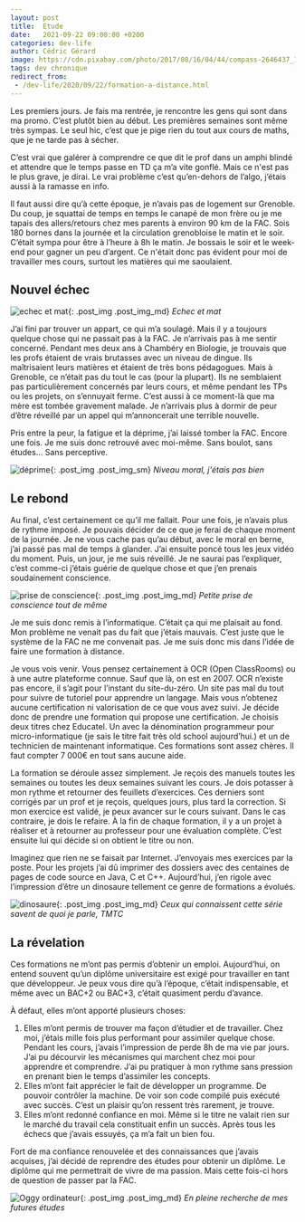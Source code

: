 ```yaml
---
layout: post
title:  Etude
date:   2021-09-22 09:00:00 +0200
categories: dev-life
author: Cédric Gérard
image: https://cdn.pixabay.com/photo/2017/08/16/04/44/compass-2646437_1280.jpg
tags: dev chronique
redirect_from:
 - /dev-life/2020/09/22/formation-a-distance.html
---
```


Les premiers jours. Je fais ma rentrée, je rencontre les gens qui sont dans ma promo. C’est plutôt bien au début. Les premières semaines sont même très sympas. Le seul hic, c’est que je pige rien du tout aux cours de maths, que je ne tarde pas à sécher. 

C’est vrai que galérer à comprendre ce que dit le prof dans un amphi blindé et attendre que le temps passe en TD ça m’a vite gonflé. Mais ce n'est pas le plus grave, je dirai. Le vrai problème c’est qu’en-dehors de l’algo, j’étais aussi à la ramasse en info.

Il faut aussi dire qu’à cette époque, je n’avais pas de logement sur Grenoble. Du coup, je squattai de temps en temps le canapé de mon frère ou je me tapais des allers/retours chez mes parents à environ 90 km de la FAC. Sois 180 bornes dans la journée et la circulation grenobloise le matin et le soir. C’était sympa pour être à l’heure à 8h le matin. Je bossais le soir et le week-end pour gagner un peu d’argent. Ce n'était donc pas évident pour moi de travailler mes cours, surtout les matières qui me saoulaient.


## Nouvel échec


![echec et mat](https://cdn.pixabay.com/photo/2017/03/15/21/16/checkmate-2147538_1280.jpg){: .post_img .post_img_md} *Echec et mat*

J’ai fini par trouver un appart, ce qui m’a soulagé. Mais il y a toujours quelque chose qui ne passait pas à la FAC. Je n’arrivais pas à me sentir concerné. Pendant mes deux ans à Chambéry en Biologie, je trouvais que les profs étaient de vrais brutasses avec un niveau de dingue. Ils maîtrisaient leurs matières et étaient de très bons pédagogues. Mais à Grenoble, ce n’était pas du tout le cas (pour la plupart). Ils ne semblaient pas particulièrement concernés par leurs cours, et même pendant les TPs ou les projets, on s’ennuyait ferme. C’est aussi à ce moment-là que ma mère est tombée gravement malade. Je n’arrivais plus à dormir de peur d’être réveillé par un appel qui m’annoncerait une terrible nouvelle.

Pris entre la peur, la fatigue et la déprime, j’ai laissé tomber la FAC. Encore une fois. Je me suis donc retrouvé avec moi-même. Sans boulot, sans études… Sans perceptive.

![déprime](https://cdn.pixabay.com/photo/2016/03/11/19/08/depression-1250870_1280.jpg){: .post_img .post_img_sm} *Niveau moral, j'étais pas bien*

## Le rebond
 
Au final, c’est certainement ce qu’il me fallait. Pour une fois, je n’avais plus de rythme imposé. Je pouvais décider de ce que je ferai de chaque moment de la journée. Je ne vous cache pas qu’au début, avec le moral en berne, j’ai passé pas mal de temps à glander. J’ai ensuite poncé tous les jeux vidéo du moment. Puis, un jour, je me suis réveillé. Je ne saurai pas l’expliquer, c’est comme-ci j’étais guérie de quelque chose et que j’en prenais soudainement conscience.

![prise de conscience](https://media.giphy.com/media/l49JQygCuUMfdSVbO/giphy.gif?cid=ecf05e471xiujdlyhlxfmd324o6e8ck5pfgpayrg5mxvcqlx&rid=giphy.gif&ct=g){: .post_img .post_img_md} *Petite prise de conscience tout de même*

Je me suis donc remis à l’informatique. C’était ça qui me plaisait au fond. Mon problème ne venait pas du fait que j’étais mauvais. C’est juste que le système de la FAC ne me convenait pas. Je me suis donc mis dans l’idée de faire une formation à distance.

Je vous vois venir. Vous pensez certainement à OCR (Open ClassRooms) ou à une autre plateforme connue. Sauf que là, on est en 2007. OCR n’existe pas encore, il s’agit pour l’instant du site-du-zéro. Un site pas mal du tout pour suivre de tutoriel pour apprendre un langage. Mais vous n’obtenez aucune certification ni valorisation de ce que vous avez suivi. Je décide donc de prendre une formation qui propose une certification. Je choisis deux titres chez Educatel. Un avec la dénomination programmeur pour micro-informatique (je sais le titre fait très old school aujourd’hui.) et un de technicien de maintenant informatique. Ces formations sont assez chères. Il faut compter 7 000€ en tout sans aucune aide. 

La formation se déroule assez simplement. Je reçois des manuels toutes les semaines ou toutes les deux semaines suivant les cours. Je dois potasser à mon rythme et retourner des feuillets d’exercices. Ces derniers sont corrigés par un prof et je reçois, quelques jours, plus tard la correction. Si mon exercice est validé, je peux avancer sur le cours suivant. Dans le cas contraire, je dois le refaire. À la fin de chaque formation, il y a un projet à réaliser et à retourner au professeur pour une évaluation complète. C’est ensuite lui qui décide si on obtient le titre ou non.

Imaginez que rien ne se faisait par Internet. J’envoyais mes exercices par la poste. Pour les projets j’ai dû imprimer des dossiers avec des centaines de pages de code source en Java, C et C++. Aujourd’hui, j’en rigole avec l’impression d’être un dinosaure tellement ce genre de formations a évolués.

![dinosaure](https://media.giphy.com/media/14e5WogBGfN3PO/giphy.gif?cid=ecf05e47l4rmkvgyg72fv39ccs55ro54gipcmq7kui6ti1kh&rid=giphy.gif&ct=g){: .post_img .post_img_md} *Ceux qui connaissent cette série savent de quoi je parle, TMTC*

## La révelation

Ces formations ne m’ont pas permis d’obtenir un emploi. Aujourd’hui, on entend souvent qu’un diplôme universitaire est exigé pour travailler en tant que développeur. Je peux vous dire qu’à l’époque, c’était indispensable, et même avec un BAC+2 ou BAC+3, c’était quasiment perdu d’avance.

À défaut, elles m’ont apporté plusieurs choses:

1.	Elles m’ont permis de trouver ma façon d’étudier et de travailler. Chez moi, j’étais mille fois plus performant pour assimiler quelque chose. Pendant les cours, j’avais l’impression de perde 8h de ma vie par jours. J’ai pu décourvir les mécanismes qui marchent chez moi pour apprendre et comprendre. J’ai pu pratiquer à mon rythme sans pression en prenant bien le temps d’assimiler les concepts.
2.	Elles m’ont fait apprécier le fait de développer un programme. De pouvoir contrôler la machine. De voir son code compilé puis exécuté avec succès. C’est un plaisir qu’on ressent très rarement, je trouve.
3.	Elles m’ont redonné confiance en moi. Même si le titre ne valait rien sur le marché du travail cela constituait enfin un succès. Après tous les échecs que j’avais essuyés, ça m’a fait un bien fou.

Fort de ma confiance renouvelée et des connaissances que j’avais acquises, j’ai décidé de reprendre des études pour obtenir un diplôme. Le diplôme qui me permettrait de vivre de ma passion. Mais cette fois-ci hors de question de passer par la FAC.

![Oggy ordinateur](https://media.giphy.com/media/gkR7q9XjU6dQJO19Bk/giphy.gif?cid=ecf05e47o17usfx104h8v9rmx6yiuevhn6eaabnmafbvuauw&rid=giphy.gif&ct=g){: .post_img .post_img_md} *En pleine recherche de mes futures études*